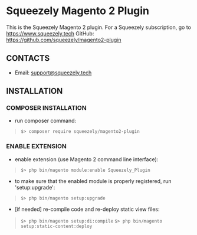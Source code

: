 Squeezely Magento 2 Plugin
=====================
This is the Squeezely Magento 2 plugin.
For a Squeezely subscription, go to https://www.squeezely.tech
GitHub: https://github.com/squeezely/magento2-plugin

## CONTACTS
* Email: support@squeezely.tech

## INSTALLATION

### COMPOSER INSTALLATION
* run composer command:
>`$> composer require squeezely/magento2-plugin`

### ENABLE EXTENSION
* enable extension (use Magento 2 command line interface):
>`$> php bin/magento module:enable Squeezely_Plugin`

* to make sure that the enabled module is properly registered, run 'setup:upgrade':
>`$> php bin/magento setup:upgrade`

* [if needed] re-compile code and re-deploy static view files:
>`$> php bin/magento setup:di:compile`
>`$> php bin/magento setup:static-content:deploy`